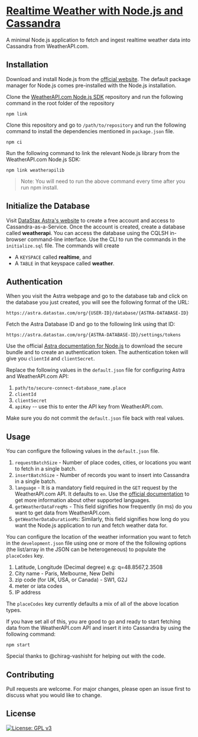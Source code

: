 
# [Realtime Weather with Node.js and Cassandra](https://hackernoon.com/build-a-crypto-price-tracker-using-nodejs-and-cassandra-7pn35oa)

A minimal Node.js application to fetch and ingest realtime weather data into Cassandra from WeatherAPI.com.

## Installation

Download and install Node.js from the [official website](https://nodejs.org/en/download/). The default package manager for Node.js comes pre-installed with the Node.js installation.

Clone the [WeatherAPI.com Node.js SDK](https://github.com/weatherapicom/weatherapi-Node-js) repository and run the following command in the root folder of the repository

```
npm link
```

Clone this repository and go to `/path/to/repository` and run the following command to install the dependencies mentioned in `package.json` file.

```
npm ci
```

Run the following command to link the relevant Node.js library from the WeatherAPI.com Node.js SDK:

```
npm link weatherapilib
```
> Note: You will need to run the above command every time after you run npm install.

## Initialize the Database

Visit [DataStax Astra's website](https://dtsx.io/3ipNN63) to create a free account and access to Cassandra-as-a-Service. Once the account is created, create a database called **weatherapi**. You can access the database using the CQLSH in-browser command-line interface. Use the CLI to run the commands in the `initialize.sql` file. The commands will create
* A `KEYSPACE` called **realtime**, and
* A `TABLE` in that keyspace called **weather**.

## Authentication

When you visit the Astra webpage and go to the database tab and click on the database you just created, you will see the following format of the URL:

```https://astra.datastax.com/org/{USER-ID}/database/{ASTRA-DATABASE-ID}```

Fetch the Astra Database ID and go to the following link using that ID:

```https://astra.datastax.com/org/{ASTRA-DATABASE-ID}/settings/tokens```

Use the official [Astra documentation for Node.js](https://docs.datastax.com/en/astra/docs/connecting-to-your-database-with-the-datastax-nodejs-driver.html) to download the secure bundle and to create an authentication token. The authentication token will give you `clientId` and `clientSecret`.

Replace the following values in the `default.json` file for configuring Astra and WeatherAPI.com API:
1. `path/to/secure-connect-database_name.place`
2. `clientId`
3. `clientSecret`
4. `apiKey` -- use this to enter the API key from WeatherAPI.com.

Make sure you do not commit the `default.json` file back with real values.

## Usage

You can configure the following values in the `default.json` file.

1. `requestBatchSize` - Number of place codes, cities, or locations you want to fetch in a single batch.
2. `insertBatchSize` - Number of records you want to insert into Cassandra in a single batch.
3. `language` - It is a mandatory field required in the `GET` request by the WeatherAPI.com API. It defaults to `en`. Use the [official documentation](https://www.weatherapi.com/docs/) to get more information about other supported languages.
4. `getWeatherDataFreqMs` - This field signifies how frequently (in ms) do you want to get data from WeatherAPI.com.
5. `getWeatherDataDurationMs`: Similarly, this field signifies how long do you want the Node.js application to run and fetch weather data for.

You can configure the location of the weather information you want to fetch in the `development.json` file using one or more of the the following options (the list/array in the JSON can be heterogeneous) to populate the `placeCodes` key.

1. Latitude, Longitude (Decimal degree) e.g: q=48.8567,2.3508
2. City name - Paris, Melbourne, New Delhi
3. zip code (for UK, USA, or Canada) - SW1, G2J
4. meter or iata codes
5. IP address

The `placeCodes` key currently defaults a mix of all of the above location types.

If you have set all of this, you are good to go and ready to start fetching data from the WeatherAPI.com API and insert it into Cassandra by using the following command:

```
npm start
```

Special thanks to @chirag-vashisht for helping out with the code.

## Contributing
Pull requests are welcome. For major changes, please open an issue first to discuss what you would like to change.

## License
[![License: GPL v3](https://img.shields.io/badge/License-GPLv3-blue.svg)](https://www.gnu.org/licenses/gpl-3.0)
